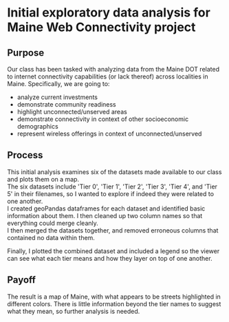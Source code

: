 # Initial exploratory data analysis for Maine Web Connectivity project

## Purpose
Our class has been tasked with analyzing data from the Maine DOT related to internet connectivity capabilities 
(or lack thereof) across localities in Maine. Specifically, we are going to:
* analyze current investments
* demonstrate community readiness
* highlight unconnected/unserved areas
* demonstrate connectivity in context of other socioeconomic demographics
* represent wireless offerings in context of unconnected/unserved


## Process
This initial analysis examines six of the datasets made available to our class and plots them on a map.  
The six datasets include 'Tier 0', 'Tier 1', 'Tier 2', 'Tier 3', 'Tier 4', and 'Tier 5' in their filenames, so I wanted to explore if indeed they were related to one another.  
I created geoPandas dataframes for each dataset and identified basic information about them. I then cleaned up two column names so that everything could merge cleanly.  
I then merged the datasets together, and removed erroneous columns that contained no data within them. 

Finally, I plotted the combined dataset and included a legend so the viewer can see what each tier means and how they layer on top of one another. 

## Payoff
The result is a map of Maine, with what appears to be streets highlighted in different colors. There is little information beyond the tier names to suggest what they mean, so further analysis is needed. 
